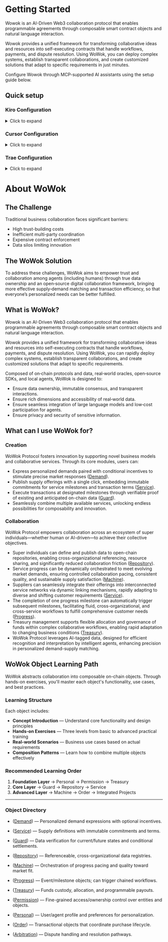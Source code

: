 # Getting Started

Wowok is an AI-Driven Web3 collaboration protocol that enables programmable agreements through composable smart contract objects and natural language interaction.

Wowok provides a unified framework for transforming collaborative ideas and resources into self-executing contracts that handle workflows, payments, and dispute resolution. Using WoWok, you can deploy complex systems, establish transparent collaborations, and create customized solutions that adapt to specific requirements in just minutes.

Configure Wowok through MCP-supported AI assistants using the setup guide below.

## Quick setup

### Kiro Configuration

<details>
<summary>Click to expand</summary>

1. Click the gear icon in the bottom left corner to open Settings or use the shortcut "Ctrl+,"
   <img width="536" height="411" alt="kiro1" src="https://github.com/user-attachments/assets/1e9e4f58-cc14-4e59-ac4a-88944c0b999f" />

2. Search for "MCP" in the search bar
   <img width="1280" height="604" alt="image" src="https://github.com/user-attachments/assets/b836e77e-b384-44d5-8e26-a75abe050d1a" />

3. Open either of the two JSON files (User MCP Config recommended)
   <img width="1280" height="312" alt="image" src="https://github.com/user-attachments/assets/44f49d53-73ef-413c-939e-af71368eb5c5" />

4. Copy and paste the following content, it includes all tools preseted in Wowok:

```json
{
  "mcpServers": {
    "wowok_arbitration": {
      "command": "npx",
      "args": ["-y", "wowok_arbitration_mcp_server"]
    },
    "wowok_demand": {
      "command": "npx",
      "args": ["-y", "wowok_demand_mcp_server"]
    },
    "wowok_guard": {
      "command": "npx",
      "args": ["-y", "wowok_guard_mcp_server"]
    },
    "wowok_machine": {
      "command": "npx",
      "args": ["-y", "wowok_machine_mcp_server"]
    },
    "wowok_permission": {
      "command": "npx",
      "args": ["-y", "wowok_permission_mcp_server"]
    },
    "wowok_personal": {
      "command": "npx",
      "args": ["-y", "wowok_personal_mcp_server"]
    },
    "wowok_query": {
      "command": "npx",
      "args": ["-y", "wowok_query_mcp_server"]
    },
    "wowok_repository": {
      "command": "npx",
      "args": ["-y", "wowok_repository_mcp_server"]
    },
    "wowok_service": {
      "command": "npx",
      "args": ["-y", "wowok_service_mcp_server"]
    },
    "wowok_treasury": {
      "command": "npx",
      "args": ["-y", "wowok_treasury_mcp_server"]
    }
  }
}
```

5. Use the shortcut Ctrl+L to enter the chat interface and start using
   <img width="1280" height="963" alt="image" src="https://github.com/user-attachments/assets/8002e40f-859a-4a63-afdb-bda5107fe334" />

</details>

### Cursor Configuration

<details>
<summary>Click to expand</summary>

1. Click the gear icon in the top right corner to open Settings
   <img width="645" height="288" alt="image" src="https://github.com/user-attachments/assets/201dfe14-548f-4186-a448-cdf7e8b5bc64" />

2. Find the Tools & Integrations section in the left sidebar, click New MCP Server
   <img width="1280" height="850" alt="image" src="https://github.com/user-attachments/assets/f9f3c458-f8be-49da-bab7-3475e535311d" />

3. Copy and paste the following content into the expanded JSON file:

```json
{
  "mcpServers": {
    "wowok_arbitration": {
      "command": "npx",
      "args": ["-y", "wowok_arbitration_mcp_server"]
    },
    "wowok_demand": {
      "command": "npx",
      "args": ["-y", "wowok_demand_mcp_server"]
    },
    "wowok_guard": {
      "command": "npx",
      "args": ["-y", "wowok_guard_mcp_server"]
    },
    "wowok_machine": {
      "command": "npx",
      "args": ["-y", "wowok_machine_mcp_server"]
    },
    "wowok_permission": {
      "command": "npx",
      "args": ["-y", "wowok_permission_mcp_server"]
    },
    "wowok_personal": {
      "command": "npx",
      "args": ["-y", "wowok_personal_mcp_server"]
    },
    "wowok_query": {
      "command": "npx",
      "args": ["-y", "wowok_query_mcp_server"]
    },
    "wowok_repository": {
      "command": "npx",
      "args": ["-y", "wowok_repository_mcp_server"]
    },
    "wowok_service": {
      "command": "npx",
      "args": ["-y", "wowok_service_mcp_server"]
    },
    "wowok_treasury": {
      "command": "npx",
      "args": ["-y", "wowok_treasury_mcp_server"]
    }
  }
}
```

4. Turn on the wowok mcp servers to use by clicking the button.(Recommand to turn them on all at once)
   <img width="1259" height="594" alt="image" src="https://github.com/user-attachments/assets/923dfbeb-59b7-4ddc-ae6a-0444dbdc7f57" />

5. Use the shortcut Ctrl+L to enter the chat interface and start using
   <img width="1280" height="858" alt="image" src="https://github.com/user-attachments/assets/3d5227eb-7ff2-476f-9562-7445c4f80e9b" />

</details>

### Trae Configuration

<details>
<summary>Click to expand</summary>

1. Click the gear icon in the top right corner to open "Settings" (if there is no chat interface, you can press Ctrl+U to open it)
   <img width="902" height="211" alt="image" src="https://github.com/user-attachments/assets/c11a1918-e6be-47f2-a39c-de7588e96650" />

2. At the top of the chat box, find the "MCP" section, click "Add", then select "Manual Add"
   <img width="808" height="308" alt="image" src="https://github.com/user-attachments/assets/ea439a7a-6ac7-4fa8-9f46-afa7f3606cd1" />
   <img width="793" height="393" alt="image" src="https://github.com/user-attachments/assets/31462ba5-2974-47f4-b36d-c32248e186ef" />

3. Copy and paste the following content into the expanded JSON file:

```json
{
  "mcpServers": {
    "wowok_arbitration": {
      "command": "npx",
      "args": ["-y", "wowok_arbitration_mcp_server"]
    },
    "wowok_demand": {
      "command": "npx",
      "args": ["-y", "wowok_demand_mcp_server"]
    },
    "wowok_guard": {
      "command": "npx",
      "args": ["-y", "wowok_guard_mcp_server"]
    },
    "wowok_machine": {
      "command": "npx",
      "args": ["-y", "wowok_machine_mcp_server"]
    },
    "wowok_permission": {
      "command": "npx",
      "args": ["-y", "wowok_permission_mcp_server"]
    },
    "wowok_personal": {
      "command": "npx",
      "args": ["-y", "wowok_personal_mcp_server"]
    },
    "wowok_query": {
      "command": "npx",
      "args": ["-y", "wowok_query_mcp_server"]
    },
    "wowok_repository": {
      "command": "npx",
      "args": ["-y", "wowok_repository_mcp_server"]
    },
    "wowok_service": {
      "command": "npx",
      "args": ["-y", "wowok_service_mcp_server"]
    },
    "wowok_treasury": {
      "command": "npx",
      "args": ["-y", "wowok_treasury_mcp_server"]
    }
  }
}
```

4. At the top of the chat box, find the "Agent" label and click "+Create"
   <img width="820" height="421" alt="image" src="https://github.com/user-attachments/assets/a36a57a2-9119-4e54-bb55-2100b1c9b197" />
5. Select all MCP tools with "wowok" in their names, as well as any additional MCP tools you need (if any). You can also configure system prompts as needed for better results.
   <img width="827" height="1366" alt="image" src="https://github.com/user-attachments/assets/99269d65-e792-4b47-b17c-53ba8ee21bad" />
6. Return to the conversation, select the agent you just created to start chatting. It is recommended to use the most advanced model.
   <img width="820" height="1057" alt="image" src="https://github.com/user-attachments/assets/33cc6e4c-d72d-45b7-bb79-9a49f3da8558" />

</details>

# About WoWok

## The Challenge

Traditional business collaboration faces significant barriers:

- High trust-building costs
- Inefficient multi-party coordination
- Expensive contract enforcement
- Data silos limiting innovation

## The WoWok Solution

To address these challenges, WoWok aims to empower trust and collaboration among agents (including humans) through true data ownership and an open‑source digital collaboration framework, bringing more effective supply‑demand matching and transaction efficiency, so that everyone’s personalized needs can be better fulfilled.

## What is WoWok?

Wowok is an AI-Driven Web3 collaboration protocol that enables programmable agreements through composable smart contract objects and natural language interaction.

Wowok provides a unified framework for transforming collaborative ideas and resources into self-executing contracts that handle workflows, payments, and dispute resolution. Using WoWok, you can rapidly deploy complex systems, establish transparent collaborations, and create customized solutions that adapt to specific requirements.

Composed of on‑chain protocols and data, real‑world oracles, open‑source SDKs, and local agents, WoWok is designed to:

- Ensure data ownership, immutable consensus, and transparent interactions.
- Ensure rich dimensions and accessibility of real‑world data.
- Ensure seamless integration of large language models and low‑cost participation for agents.
- Ensure privacy and security of sensitive information.

## What can I use WoWok for?

### Creation

WoWok Protocol fosters innovation by supporting novel business models and collaborative services. Through its core modules, users can:

- Express personalized demands paired with conditional incentives to stimulate precise market responses ([Demand](#demand)).
- Publish supply offerings with a single click, embedding immutable commitments for service milestones and transaction terms ([Service](#service)).
- Execute transactions at designated milestones through verifiable proof of existing and anticipated on-chain data ([Guard](#guard)).
- Seamlessly combine multiple available services, unlocking endless possibilities for composability and innovation.

### Collaboration

WoWok Protocol empowers collaboration across an ecosystem of super individuals—whether human or AI-driven—to achieve their collective objectives.

- Super individuals can define and publish data to open-chain repositories, enabling cross-organizational referencing, resource sharing, and significantly reduced collaboration friction ([Repository](#repository)).
- Service progress can be dynamically orchestrated to meet evolving market demands, ensuring controlled collaboration pacing, consistent quality, and sustainable supply satisfaction ([Machine](#machine)).
- Suppliers can seamlessly integrate their offerings into interconnected service networks via dynamic linking mechanisms, rapidly adapting to diverse and shifting customer requirements ([Service](#service)).
- The completion of one progress milestone can automatically trigger subsequent milestones, facilitating fluid, cross-organizational, and cross-service workflows to fulfill comprehensive customer needs ([Progress](#progress)).
- Treasury management supports flexible allocation and governance of funds within complex collaborative workflows, enabling rapid adaptation to changing business conditions ([Treasury](#treasury)).
- WoWok Protocol leverages AI-tagged data, designed for efficient recognition and interpretation by intelligent agents, enhancing precision in personalized demand-supply matching.

## WoWok Object Learning Path

WoWok abstracts collaboration into composable on-chain objects. Through hands-on exercises, you'll master each object's functionality, use cases, and best practices.

### Learning Structure

Each object includes:
- **Concept Introduction** — Understand core functionality and design principles
- **Hands-on Exercises** — Three levels from basic to advanced practical training
- **Real-world Scenarios** — Business use cases based on actual requirements
- **Composition Patterns** — Learn how to combine multiple objects effectively

### Recommended Learning Order

1. **Foundation Layer** → Personal → Permission → Treasury
2. **Core Layer** → Guard → Repository → Service  
3. **Advanced Layer** → Machine → Order → Integrated Projects

---

### Object Directory

- ([Demand](#demand)) — Personalized demand expressions with optional incentives.

- ([Service](./Service-object.md)) — Supply definitions with immutable commitments and terms.

- ([Guard](./Guard-object.md)) — Data verification for current/future states and conditional settlements.

- ([Repository](./Repository-object.md)) — Referenceable, cross-organizational data registries.

- ([Machine](./Machine-object.md)) — Orchestration of progress pacing and quality toward market fit.

- ([Progress](#progress)) — Event/milestone objects; can trigger chained workflows.

- ([Treasury](./Treasury-object.md)) — Funds custody, allocation, and programmable payouts.

- ([Permission](./Permission-object.md)) — Fine-grained access/ownership control over entities and objects.

- ([Personal](./Personal-object.md)) — User/agent profile and preferences for personalization.

- ([Order](./Order-object.md)) — Transactional objects that coordinate purchase lifecycle.

- ([Arbitration](#arbitration)) — Dispute handling and resolution pathways.

